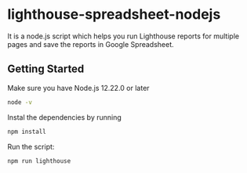 # lighthouse-spreadsheet-nodejs

It is a node.js script which helps you run Lighthouse reports for multiple pages and save the reports in Google Spreadsheet.

## Getting Started

Make sure you have Node.js 12.22.0 or later

```bash
node -v
```

Instal the dependencies by running

```bash
npm install
```

Run the script:

```bash
npm run lighthouse
```
